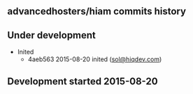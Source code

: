 advancedhosters/hiam commits history
------------------------------------

## Under development

- Inited
    - 4aeb563 2015-08-20 inited (sol@hiqdev.com)

## Development started 2015-08-20

